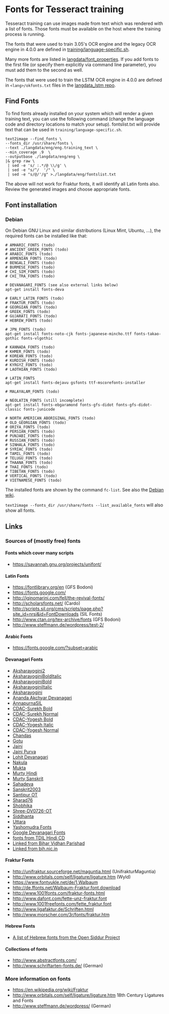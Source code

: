# Fonts for Tesseract training

Tesseract training can use images made from text which was rendered with a list of fonts. Those fonts must be available on the host where the training process is running.

The fonts that were used to train 3.05's OCR engine and the legacy OCR engine in 4.0.0 are defined in [training/language-specific.sh](https://github.com/tesseract-ocr/tesseract/blob/4.1/src/training/language-specific.sh). 

Many more fonts are listed in [langdata/font_properties](https://github.com/tesseract-ocr/langdata/blob/main/font_properties). If you add fonts to the first file (or specify them explicitly via command line parameter), you must add them to the second as well.

The fonts that were used to train the LSTM OCR engine in 4.0.0 are defined in `<lang>/okfonts.txt` files in the [langdata_lstm repo](https://github.com/tesseract-ocr/langdata_lstm).

## Find Fonts

To find fonts already installed on your system which will render a given training text, you can use the following command (change the language code and directory locations to match your setup). fontslist.txt will provide text that can be used in `training/language-specific.sh`.

```
text2image --find_fonts \
--fonts_dir /usr/share/fonts \
--text ./langdata/eng/eng.training_text \
--min_coverage .9  \
--outputbase ./langdata/eng/eng \
|& grep raw \
 | sed -e 's/ :.*/@ \\/g' \
 | sed -e "s/^/  '/" \
 | sed -e "s/@/'/g" >./langdata/eng/fontslist.txt
```
The above will not work for Fraktur fonts, it will identify all Latin fonts also. Review the generated images and choose appropriate fonts.

## Font installation

### Debian

On Debian GNU Linux and similar distributions (Linux Mint, Ubuntu, ...),
the required fonts can be installed like that:

    # AMHARIC_FONTS (todo)
    # ANCIENT_GREEK_FONTS (todo)
    # ARABIC_FONTS (todo)
    # ARMENIAN_FONTS (todo)
    # BENGALI_FONTS (todo)
    # BURMESE_FONTS (todo)
    # CHI_SIM_FONTS (todo)
    # CHI_TRA_FONTS (todo)

    # DEVANAGARI_FONTS (see also external links below)
    apt-get install fonts-deva

    # EARLY_LATIN_FONTS (todo)
    # FRAKTUR_FONTS (todo)
    # GEORGIAN_FONTS (todo)
    # GREEK_FONTS (todo)
    # GUJARATI_FONTS (todo)
    # HEBREW_FONTS (todo)

    # JPN_FONTS (todo)
    apt-get install fonts-noto-cjk fonts-japanese-mincho.ttf fonts-takao-gothic fonts-vlgothic

    # KANNADA_FONTS (todo)
    # KHMER_FONTS (todo)
    # KOREAN_FONTS (todo)
    # KURDISH_FONTS (todo)
    # KYRGYZ_FONTS (todo)
    # LAOTHIAN_FONTS (todo)

    # LATIN_FONTS
    apt-get install fonts-dejavu gsfonts ttf-mscorefonts-installer

    # MALAYALAM_FONTS (todo)

    # NEOLATIN_FONTS (still incomplete)
    apt-get install fonts-ebgaramond fonts-gfs-didot fonts-gfs-didot-classic fonts-junicode

    # NORTH_AMERICAN_ABORIGINAL_FONTS (todo)
    # OLD_GEORGIAN_FONTS (todo)
    # ORIYA_FONTS (todo)
    # PERSIAN_FONTS (todo)
    # PUNJABI_FONTS (todo)
    # RUSSIAN_FONTS (todo)
    # SINHALA_FONTS (todo)
    # SYRIAC_FONTS (todo)
    # TAMIL_FONTS (todo)
    # TELUGU_FONTS (todo)
    # THAANA_FONTS (todo)
    # THAI_FONTS (todo)
    # TIBETAN_FONTS (todo)
    # VERTICAL_FONTS (todo)
    # VIETNAMESE_FONTS (todo)

The installed fonts are shown by the command `fc-list`. See also the [Debian wiki](https://wiki.debian.org/Fonts).

`text2image --fonts_dir /usr/share/fonts --list_available_fonts` will also show all fonts.

## Links

### Sources of (mostly free) fonts

#### Fonts which cover many scripts

* https://savannah.gnu.org/projects/unifont/

#### Latin Fonts

* https://fontlibrary.org/en (GFS Bodoni)
* https://fonts.google.com/
* http://iginomarini.com/fell/the-revival-fonts/
* http://scholarsfonts.net/ (Cardo)
* http://scripts.sil.org/cms/scripts/page.php?site_id=nrsi&id=FontDownloads (SIL Fonts)
* http://www.ctan.org/tex-archive/fonts (GFS Bodoni)
* http://www.steffmann.de/wordpress/test-2/

#### Arabic Fonts

* https://fonts.google.com/?subset=arabic

#### Devanagari Fonts

* [Aksharayogini2](http://aksharyogini.sudhanwa.com/download/Aksharyogini2Normal.ttf)
* [AksharayoginiBoldItalic](http://aksharyogini.sudhanwa.com/download/AksharyoginiBoldItalic.ttf)
* [AksharayoginiBold](http://aksharyogini.sudhanwa.com/download/AksharyoginiBold.ttf)
* [AksharayoginiItalic](http://aksharyogini.sudhanwa.com/download/AksharyoginiItalic.ttf)
* [Aksharayogini](http://aksharyogini.sudhanwa.com/download/AksharyoginiNormal.ttf)
* [Ananda Akchyar Devanagari](http://www.deviantart.com/download/528435924/ananda_akchyar_devanagari_unicode_by_lalitkala-d8qm7ro.zip?token=93007db762db7368ba4846c0de5b4e5f3dfdadd8&ts=1501873924)
* [AnnapurnaSIL](http://software.sil.org/downloads/d/annapurna/AnnapurnaSIL-1.201.zip)
* [CDAC-Surekh Bold](http://biharvidhanparishad.gov.in/Fonts/CDACSRBT.TTF)
* [CDAC-Surekh Normal](http://biharvidhanparishad.gov.in/Fonts/CDACSRNT.TTF)
* [CDAC-Yogesh Bold](http://biharvidhanparishad.gov.in/Fonts/CDACOTYGB.TTF)
* [CDAC-Yogesh Italic](http://biharvidhanparishad.gov.in/Fonts/CDACYGIT.TTF)
* [CDAC-Yogesh Normal](http://biharvidhanparishad.gov.in/Fonts/CDACOTYGN.TTF)
* [Chandas](http://www.sanskritweb.net/cakram/chandas.ttf)
* [Gotu](https://ektype.in/gotu.html)
* [Jaini](https://ektype.in/jaini-1096.html)
* [Jaini Purva](https://ektype.in/jaini-1096.html)
* [Lohit Devanagari](https://releases.pagure.org/lohit/Lohit-Devanagari.ttf)
* [Nakula](http://bombay.indology.info/software/fonts/devanagari/nakula.ttf)
* [Mukta](https://ektype.in/mukta.html)
* [Murty Hindi](http://www.murtylibrary.com/mcli-fonts.php)
* [Murty Sanskrit](http://www.murtylibrary.com/mcli-fonts.php)
* [Sahadeva](http://bombay.indology.info/software/fonts/devanagari/sahadeva.ttf)
* [Sanskrit2003](http://www.sanskritweb.net/itrans/sanskrit2003.zip)
* [Santipur OT](http://www.sanskritweb.net/itrans/santipurot.zip)
* [Sharad76](http://www.setuadvertising.com/sharad76/)
* [Shobhika](https://github.com/Sandhi-IITBombay/Shobhika/releases/)
* [Shree-DV0726-OT](http://biharvidhanparishad.gov.in/Fonts/SHREE-DV0726-OT.TTF)
* [Siddhanta](https://sites.google.com/site/bayaryn/siddhanta-variations.zip?attredirects=0)
* [Uttara](http://www.sanskritweb.net/cakram/uttara.ttf)
* [Yashomudra Fonts](https://github.com/RajyaMarathiVikasSanstha/Yashomudra/tree/master/TTF%20Files)
* [Google Devanagari Fonts](https://fonts.google.com/?subset=devanagari)
* [fonts from TDIL Hindi CD](http://ildc.in/Hindi/GIST/hindi_cd_2/windows/index.htm)
* [Linked from Bihar Vidhan Parishad](http://biharvidhanparishad.gov.in/HindiFonts.htm)
* [Linked from bih.nic.in](http://industries.bih.nic.in/HindiFonts.htm)

#### Fraktur Fonts

* http://unifraktur.sourceforge.net/maguntia.html (UnifrakturMaguntia)
* http://www.orbitals.com/self/ligature/ligature.htm (Wyld)
* https://www.fontyukle.net/de/1,Walbaum
* http://de.ffonts.net/Walbaum-Fraktur.font.download
* http://www.1001fonts.com/fraktur-fonts.html
* http://www.dafont.com/fette-unz-fraktur.font
* http://www.1001freefonts.com/fette_fraktur.font
* http://www.ligafaktur.de/Schriften.html
* http://www.morscher.com/3r/fonts/fraktur.htm

#### Hebrew Fonts

* [A list of Hebrew fonts from the Open Siddur Project](http://opensiddur.org/tools/fonts/)

#### Collections of fonts

* http://www.abstractfonts.com/
* http://www.schriftarten-fonts.de/ (German)

### More information on fonts

* https://en.wikipedia.org/wiki/Fraktur
* http://www.orbitals.com/self/ligature/ligature.htm 18th Century Ligatures and Fonts
* http://www.steffmann.de/wordpress/ (German)
